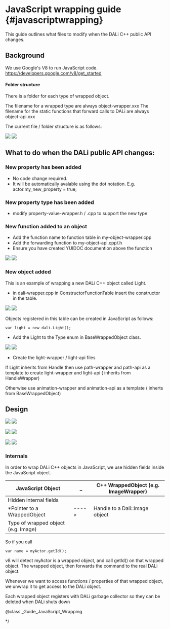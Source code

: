 <!--
/**-->

# JavaScript wrapping guide  {#javascriptwrapping}

This guide outlines what files to modify when the DALi C++ public API changes.

## Background

We use Google's V8 to run JavaScript code.
https://developers.google.com/v8/get_started

#### Folder structure

There is a folder for each type of wrapped object.
  

The filename for a wrapped type are always object-wrapper.xxx
The filename for the static functions that forward calls to DALi are always object-api.xxx
  
The current file / folder structure is as follows:
  
![ ](../assets/img/javascript-wrapping-guide/folder-view.png)
![ ](folder-view.png)


## What to do when the DALi public API changes:

### New property has been added
- No code change required.
- It will be automatically avalable using the dot notation. E.g. actor.my_new_property = true;

### New property type has been added
- modify property-value-wrapper.h / .cpp to support the new type

### New function added to an object
- Add the function name to function table in my-object-wrapper.cpp
- Add the forwarding function to my-object-api.cpp/.h
- Ensure you have created YUIDOC documention above the function
  
![ ](../assets/img/javascript-wrapping-guide/adding-function.png)
![ ](adding-function.png)

### New object added

This is an example of wrapping a new DALi C++ object called Light.

- in dali-wrapper.cpp in ConstructorFunctionTable insert the constructor in the table.
  
![ ](../assets/img/javascript-wrapping-guide/constructors.png)
![ ](constructors.png)
  

Objects registered in this table can be created in JavaScript as follows:

~~~{.js}
var light = new dali.Light();
~~~

- Add the Light to the Type enum in BaseWrappedObject class.
  
![ ](../assets/img/javascript-wrapping-guide/base-wrapped-types.png)
![ ](base-wrapped-types.png)
  

-  Create the light-wrapper / light-api files
  
If Light inherits from Handle then use path-wrapper and path-api as a template to create light-wrapper and light-api
( inherits from HandleWrapper)
  
Otherwise use animation-wrapper and animation-api as a template ( inherts from BaseWrappedObject)



## Design
![ ](../assets/img/javascript-wrapping-guide/high-level-design.png)
![ ](high-level-design.png)


![ ](../assets/img/javascript-wrapping-guide/plugin-creation.png)
![ ](plugin-creation.png)


![ ](../assets/img/javascript-wrapping-guide/plugin-execution.png)
![ ](plugin-execution.png)

### Internals
In order to wrap DALi C++ objects in JavaScript, we use
hidden fields inside the JavaScript object.


  
| JavaScript Object                     |   _   |  C++ WrappedObject  (e.g. ImageWrapper)|
|---------------------------------------|-------|----------------------------------------|
| Hidden internal fields                |       |                                        |
| *Pointer to a     WrappedObject       | ----> |      Handle to a Dali::Image object    |
| Type of wrapped object (e.g. Image)   |       |                                        |
  

So if you call
~~~{.js}
var name = myActor.getId();
~~~
v8 will detect myActor is a wrapped object, and call getId() on that wrapped object.
The wrapped object, then forwards the command to the real DALi object.
  
Whenever we want to access functions / properties of that wrapped object, we unwrap it
to get access to the DALi object.
  
Each wrapped object registers with DALi garbage collector so they can be deleted
when DALi shuts down

@class _Guide_JavaScript_Wrapping

*/
